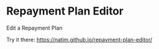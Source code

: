# Repayment Plan Editor

Edit a Repayment Plan

Try it there: https://natim.github.io/repayment-plan-editor/
